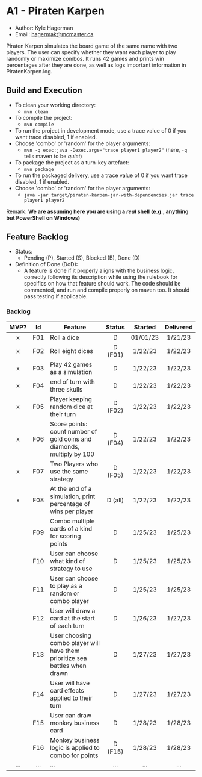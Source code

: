 # A1 - Piraten Karpen

  * Author: Kyle Hagerman
  * Email: hagermak@mcmaster.ca
  
 Piraten Karpen simulates the board game of the same name with two players. The user can specify whether they want each player to play randomly or maximize combos. It runs 42 games and prints win percentages after they are done, as well as logs important information in PiratenKarpen.log.

## Build and Execution

  * To clean your working directory:
    * `mvn clean`
  * To compile the project:
    * `mvn compile`
  * To run the project in development mode, use a trace value of 0 if you want trace disabled, 1 if enabled.
  * Choose 'combo' or 'random' for the player arguments:
    * `mvn -q exec:java -Dexec.args="trace player1 player2"` (here, `-q` tells maven to be _quiet_)
  * To package the project as a turn-key artefact:
    * `mvn package`
  * To run the packaged delivery, use a trace value of 0 if you want trace disabled, 1 if enabled.
  * Choose 'combo' or 'random' for the player arguments:
    * `java -jar target/piraten-karpen-jar-with-dependencies.jar trace player1 player2` 


Remark: **We are assuming here you are using a _real_ shell (e.g., anything but PowerShell on Windows)**

## Feature Backlog

 * Status: 
   * Pending (P), Started (S), Blocked (B), Done (D)
 * Definition of Done (DoD):
   * A feature is done if it properly aligns with the business logic, correctly following its description while using the rulebook for specifics on how that feature should work. The code should be commented, and run and compile properly on maven too. It should pass testing if applicable. 

### Backlog 

| MVP? | Id  | Feature  | Status  |  Started  | Delivered |
| :-:  |:-:  |---       | :-:     | :-:       | :-:       |
| x   | F01 | Roll a dice |  D | 01/01/23 | 1/21/23 |
| x   | F02 | Roll eight dices  |  D (F01) | 1/22/23  | 1/22/23 |
| x   | F03 | Play 42 games as a simulation  | D | 1/22/23  | 1/22/23 |
| x   | F04 | end of turn with three skulls | D | 1/22/23 | 1/22/23 |
| x   | F05 | Player keeping random dice at their turn | D (F02) | 1/22/23 |  1/22/23 |
| x   | F06 | Score points: count number of gold coins and diamonds, multiply by 100 | D (F04) | 1/22/23 | 1/22/23 |
| x   | F07 | Two Players who use the same strategy | D (F05) | 1/22/23 | 1/22/23 |
| x   | F08 | At the end of a simulation, print percentage of wins per player | D (all) | 1/22/23 | 1/22/23 |
|     | F09 | Combo multiple cards of a kind for scoring points | D | 1/25/23 | 1/25/23 |
|     | F10 | User can choose what kind of strategy to use | D | 1/25/23 | 1/25/23 |
|     | F11 | User can choose to play as a random or combo player | D | 1/25/23 | 1/25/23 |
|     | F12 | User will draw a card at the start of each turn | D | 1/26/23 | 1/27/23 |
|     | F13 | User choosing combo player will have them prioritize sea battles when drawn | D | 1/27/23 | 1/27/23 |
|     | F14 | User will have card effects applied to their turn | D | 1/27/23 | 1/27/23 |
|     | F15 | User can draw monkey business card | D | 1/28/23 | 1/28/23 |
|     | F16 | Monkey business logic is applied to combo for points | D (F15) | 1/28/23 | 1/28/23 |
| ... | ... | ... | ... | ... | ... |
